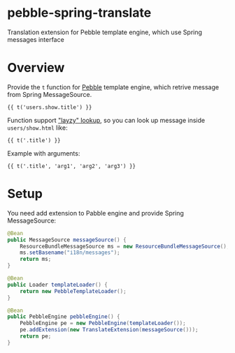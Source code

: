 pebble-spring-translate
=======================

Translation extension for Pebble template engine, which use Spring messages interface

# Overview

Provide the `t` function for [Pebble](http://www.mitchellbosecke.com/pebble) template engine, which retrive message from Spring MessageSource.
```HTML+Django
{{ t('users.show.title') }}
```
Function support ["layzy" lookup](http://guides.rubyonrails.org/i18n.html#lazy-lookup), so you can look up message inside `users/show.html` like:
```jinja
{{ t('.title') }}
```
Example with arguments:
```jinja
{{ t('.title', 'arg1', 'arg2', 'arg3') }}
```

# Setup

You need add extension to Pabble engine and provide Spring MessageSource:
```java
@Bean  
public MessageSource messageSource() {  
    ResourceBundleMessageSource ms = new ResourceBundleMessageSource();  
    ms.setBasename("i18n/messages");
    return ms;  
}  

@Bean
public Loader templateLoader() {
    return new PebbleTemplateLoader();
}

@Bean
public PebbleEngine pebbleEngine() {
    PebbleEngine pe = new PebbleEngine(templateLoader());
    pe.addExtension(new TranslateExtension(messageSource()));
    return pe;
}
```
